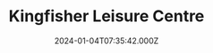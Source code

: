 ---
date: 2024-01-04T07:35:42.000Z
title: Kingfisher Leisure Centre
latitude: 52.03620184015773
longitude: 0.7340587308937416
category: checkin
---